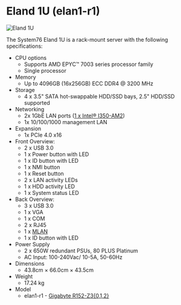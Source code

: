 # Eland 1U (elan1-r1)

![Eland 1U](./img/elan1-r1-frontports.webp)

The System76 Eland 1U is a rack-mount server with the following specifications:

- CPU options
  - Supports AMD EPYC™ 7003 series processor family
  - Single processor
- Memory
  - Up to 4096GB (16x256GB) ECC DDR4 @ 3200 MHz
- Storage
  - 4 x 3.5" SATA hot-swappable HDD/SSD bays, 2.5" HDD/SSD supported
- Networking
  - 2x 1GbE LAN ports ([1 x Intel® I350-AM2](https://ark.intel.com/content/www/us/en/ark/products/52968/intel-ethernet-controller-i350am2.html))
  - 1x 10/100/1000 management LAN
- Expansion
  - 1x PCIe 4.0 x16
- Front Overview:
  - 2 x USB 3.0
  - 1 x Power button with LED
  - 1 x ID button with LED
  - 1 x NMI button
  - 1 x Reset button
  - 2 x LAN activity LEDs
  - 1 x HDD activity LED
  - 1 x System status LED
- Back Overview:
  - 3 x USB 3.0
  - 1 x VGA
  - 1 x COM
  - 2 x RJ45
  - 1 x [MLAN](./elan1-r1_manual.pdf#page=136)
  - 1 x ID button with LED
- Power Supply
  - 2 x 650W redundant PSUs, 80 PLUS Platinum
  - AC Input: 100-240Vac/ 10-5A, 50-60Hz
- Dimensions
  - 43.8cm × 66.0cm × 43.5cm
- Weight
  - 17.24 kg
- Model
  - elan1-r1 - [Gigabyte R152-Z3{0,1,2}](./elan1-r1_manual.pdf)
